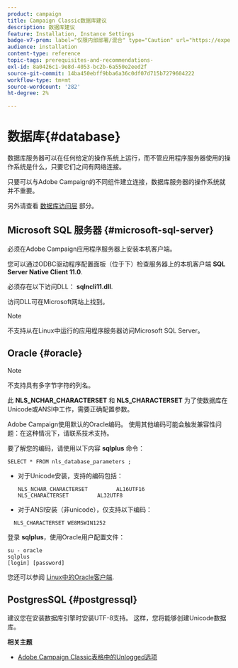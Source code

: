 ```yaml
---
product: campaign
title: Campaign Classic数据库建议
description: 数据库建议
feature: Installation, Instance Settings
badge-v7-prem: label="仅限内部部署/混合" type="Caution" url="https://experienceleague.adobe.com/docs/campaign-classic/using/installing-campaign-classic/architecture-and-hosting-models/hosting-models-lp/hosting-models.html?lang=zh-Hans" tooltip="仅适用于内部部署和混合部署"
audience: installation
content-type: reference
topic-tags: prerequisites-and-recommendations-
exl-id: 8a0426c1-9e8d-4053-bc2b-6a550e2eed2f
source-git-commit: 14ba450ebff9bba6a36c0df07d715b7279604222
workflow-type: tm+mt
source-wordcount: '282'
ht-degree: 2%

---
```


# 数据库{#database}



数据库服务器可以在任何给定的操作系统上运行，而不管应用程序服务器使用的操作系统是什么，只要它们之间有网络连接。

只要可以与Adobe Campaign的不同组件建立连接，数据库服务器的操作系统就并不重要。

另外请查看 [数据库访问层](../../installation/using/prerequisites-of-campaign-installation-in-linux.md#database-access-layers) 部分。

## Microsoft SQL 服务器 {#microsoft-sql-server}

必须在Adobe Campaign应用程序服务器上安装本机客户端。

您可以通过ODBC驱动程序配置面板（位于下）检查服务器上的本机客户端 **SQL Server Native Client 11.0**.

必须存在以下访问DLL： **sqlncli11.dll**.

访问DLL可在Microsoft网站上找到。

>[!NOTE]
>
>不支持从在Linux中运行的应用程序服务器访问Microsoft SQL Server。

## Oracle {#oracle}

>[!NOTE]
>
>不支持具有多字节字符的列名。

此 **NLS_NCHAR_CHARACTERSET** 和 **NLS_CHARACTERSET** 为了使数据库在Unicode或ANSI中工作，需要正确配置参数。

Adobe Campaign使用默认的Oracle编码。 使用其他编码可能会触发兼容性问题：在这种情况下，请联系技术支持。

要了解您的编码，请使用以下内容 **sqlplus** 命令：

```
SELECT * FROM nls_database_parameters ;
```

* 对于Unicode安装，支持的编码包括：

  ```
  NLS_NCHAR_CHARACTERSET         AL16UTF16
  NLS_CHARACTERSET         AL32UTF8
  ```

* 对于ANSI安装（非unicode），仅支持以下编码：

```
  NLS_CHARACTERSET WE8MSWIN1252
```

登录 **sqlplus**，使用Oracle用户配置文件：

```
su - oracle 
sqlplus 
[login] [password]
```

您还可以参阅 [Linux中的Oracle客户端](../../installation/using/installing-packages-with-linux.md#oracle-client-in-linux).

## PostgresSQL {#postgressql}

建议您在安装数据库引擎时安装UTF-8支持。 这样，您将能够创建Unicode数据库。

**相关主题**

* [Adobe Campaign Classic表格中的Unlogged选项](https://helpx.adobe.com/campaign/kb/unlogged-tables-classic.html)
